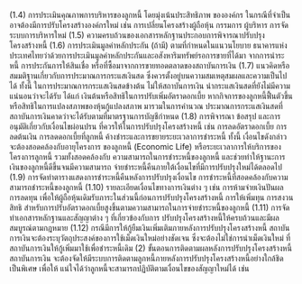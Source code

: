 (1.4) การประเมินคุณภาพการบริหารของลูกหนี้ โดยมุ่งเน้นประสิทธิภาพ
ขององค์กร ในกรณีที่จำเป็นอาจต้องมีการปรับโครงสร้างองค์กรใหม่ เช่น การเปลี่ยนโครงสร้างผู้ถือหุ้น
กรรมการ ผู้บริหาร การจัดระบบการบริหารใหม่
(1.5) ความครบถ้วนของเอกสารหลักฐานประกอบการพิจารณาปรับปรุง
โครงสร้างหนี้
(1.6) การประเมินมูลค่าหลักประกัน (ถ้ามี) ตามที่กําหนดในแนวนโยบาย
ธนาคารแห่งประเทศไทยว่าด้วยการประเมินมูลค่าหลักประกันและอสังหาริมทรัพย์รอการขายที่ได้มา
จากการนําระหนี้ การประกันการให้สินเชื่อ หรือที่ซื้อมาจากการขายทอดตลาดของสถาบันการเงิน
(1.7) แนวคิดหรือสมมติฐานเกี่ยวกับการประมาณการกระแสเงินสด
ซึ่งควรตั้งอยู่บนความสมเหตุสมผลและความเป็นไปได้
ทั้งนี้ ในการประมาณการกระแสเงินสดข้างต้น ไม่ให้สถาบันการเงิน
นำกระแสเงินสดที่ยังไม่มีความแน่นอนว่าจะได้รับ ได้แก่ เงินต้นหรือสิทธิในการปรับเพิ่มอัตราดอกเบี้ย
หากกิจการของลูกหนี้ฟื้นตัวขึ้น หรือสิทธิในการแปลงสภาพของหุ้นกู้แปลงสภาพ มารวมในการคำนวณ
ประมาณการกระแสเงินสดที่สถาบันการเงินคาดว่าจะได้รับตามที่มาตรฐานการบัญชีกำหนด
(1.8) การพิจารณา ข้อสรุป และการอนุมัติเกี่ยวกับเงื่อนไขผ่อนปรน
ที่ควรให้ในการปรับปรุงโครงสร้างหนี้ เช่น การลดอัตราดอกเบี้ย การลดต้นเงิน การลดดอกเบี้ยที่ลูกหนี้
ค้างชำระและการขยายระยะเวลาการชำระหนี้ ทั้งนี้ เงื่อนไขดังกล่าวจะต้องสอดคล้องกับอายุโครงการ
ของลูกหนี้ (Economic Life) หรือระยะเวลาการให้บริการของโครงการลูกหนี้ รวมทั้งสอดคล้องกับ
ความสามารถในการชำระหนี้ของลูกหนี้ และช่วยทำให้ฐานะการเงินของลูกหนี้ดีขึ้นจนมีความสามารถ
จ่ายชำระหนี้คืนภายใต้เงื่อนไขที่มีการปรับปรุงใหม่ได้ตลอดไป
(1.9) การจัดทำตารางแสดงการชำระหนี้คืนหลังการปรับปรุงเงื่อนไข
การชำระหนี้ที่สอดคล้องกับความสามารถชำระหนี้ของลูกหนี้
(1.10) รายละเอียดเงื่อนไขทางการเงินต่าง ๆ เช่น การห้ามจ่ายเงินปันผล
การลดทุน เพื่อให้ผู้ถือหุ้นเดิมรับภาระในส่วนนี้ก่อนการปรับปรุงโครงสร้างหนี้ การให้เพิ่มทุน การสงวนสิทธิ
สำหรับการปรับอัตราดอกเบี้ยสูงขึ้นตามความสามารถในการจ่ายชำระหนี้ของลูกหนี้
(1.11) การจัดทำเอกสารหลักฐานและสัญญาต่าง ๆ ที่เกี่ยวข้องกับการ
ปรับปรุงโครงสร้างหนี้ให้ครบถ้วนและมีผลสมบูรณ์ตามกฎหมาย
(1.12) กรณีมีการให้กู้ยืมเงินเพิ่มเติมภายหลังการปรับปรุงโครงสร้างหนี้
สถาบันการเงินจะต้องระบุวัตถุประสงค์ของการใช้เม็ดเงินใหม่อย่างชัดเจน ซึ่งจะต้องไม่ใช่การนำเม็ดเงินใหม่
ที่สถาบันการเงินให้กู้เพิ่มมาใช้เพื่อชำระหนี้เดิม
(2) ขั้นตอนการติดตามผลหลังการปรับปรุงโครงสร้างหนี้ สถาบันการเงิน
จะต้องจัดให้มีระบบการติดตามลูกหนี้ภายหลังการปรับปรุงโครงสร้างหนี้อย่างใกล้ชิดเป็นพิเศษ เพื่อให้
แน่ใจได้ว่าลูกหนี้จะสามารถปฏิบัติตามเงื่อนไขของสัญญาใหม่ได้ เช่น

